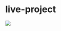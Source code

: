 # live-project

![](https://img2018.cnblogs.com/blog/1797415/201911/1797415-20191102193540351-1349039709.png)

